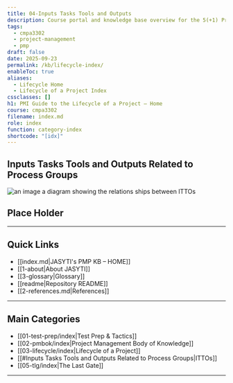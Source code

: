 ```yaml
---
title: 04-Inputs Tasks Tools and Outputs
description: Course portal and knowledge base overview for the 5(+1) Process Groups in the Project Management Lifecycle.
tags:
  - cmpa3302
  - project-management
  - pmp
draft: false
date: 2025-09-23
permalink: /kb/lifecycle-index/
enableToc: true
aliases:
  - Lifecycle Home
  - Lifecycle of a Project Index
cssclasses: []
h1: PMI Guide to the Lifecycle of a Project – Home
course: cmpa3302
filename: index.md
role: index
function: category-index
shortcode: "[idx]"
---
```


## Inputs Tasks Tools and Outputs Related to Process Groups
![an image a diagram showing the relations ships between ITTOs](ittos.jpg)
## Place Holder

---
## Quick Links
- [[index.md|JASYTI's PMP KB – HOME]]
- [[1-about|About JASYTI]]
- [[3-glossary|Glossary]]
- [[readme|Repository README]]
- [[2-references.md|References]]

---
## Main Categories
- [[01-test-prep/index|Test Prep & Tactics]]
- [[02-pmbok/index|Project Management Body of Knowledge]]
- [[03-lifecycle/index|Lifecycle of a Project]]
- [[#Inputs Tasks Tools and Outputs Related to Process Groups|ITTOs]]
- [[05-tlg/index|The Last Gate]]

---
